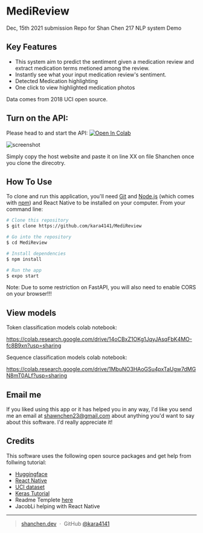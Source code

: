 # MediReview
Dec, 15th 2021 submission Repo for Shan Chen 217 NLP system Demo

## Key Features

* This system aim to predict the sentiment given a medication review and extract medication terms metioned among the review.
* Instantly see what your input medication review's sentiment.
* Detected Medication highlighting
* One click to view highlighted medication photos

Data comes from 2018 UCI open source.

## Turn on the API:

Please head to and start the API:
[![Open In Colab](https://colab.research.google.com/assets/colab-badge.svg)](https://colab.research.google.com/drive/1bwH8mmDM49z7mHhlCnBNUjIYjOW5thIb?usp=sharing)


![screenshot](https://raw.githubusercontent.com/amitmerchant1990/electron-markdownify/master/app/img/markdownify.gif)

Simply copy the host website and paste it on line XX on file Shanchen once you clone the direcotry.

## How To Use

To clone and run this application, you'll need [Git](https://git-scm.com) and [Node.js](https://nodejs.org/en/download/) (which comes with [npm](http://npmjs.com)) and React Native to be installed on your computer. From your command line:

```bash
# Clone this repository
$ git clone https://github.com/kara4141/MediReview

# Go into the repository
$ cd MediReview

# Install dependencies
$ npm install

# Run the app
$ expo start
```

Note: Due to some restriction on FastAPI, you will also need to enable CORS on your browser!!!


## View models

Token classification models colab notebook:

https://colab.research.google.com/drive/14oCBxZ1OKg1JqyJAsqFbK4MO-fc8B9xn?usp=sharing

Sequence classification models colab notebook:

https://colab.research.google.com/drive/1MbuNO3HAoGSu4pxTaUgw7dMGN8mT0ALf?usp=sharing

## Email me

If you liked using this app or it has helped you in any way, I'd like you send me an email at <shawnchen23@gmail.com> about anything you'd want to say about this software. I'd really appreciate it!

## Credits

This software uses the following open source packages and get help from follwing tutorial:

- [Huggingface](https://huggingface.co/models/)
- [React Native](https://reactnative.dev/)
- [UCI dataset](https://archive.ics.uci.edu/ml/datasets/Drug+Review+Dataset+%28Drugs.com%29)
- [Keras Tutorial](https://keras.io/getting_started/)
- Readme Templete [here](https://github.com/amitmerchant1990/electron-markdownify#readme)
- JacobLi helping with React Native

---

> [shanchen.dev](https://www.shanchen.dev) &nbsp;&middot;&nbsp;
> GitHub [@kara4141](https://github.com/kara4141)


